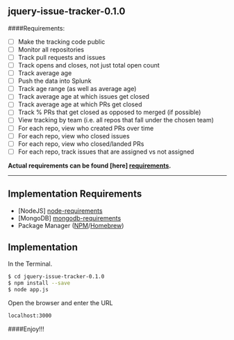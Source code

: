 ## jquery-issue-tracker-0.1.0
####Requirements:
- [ ] Make the tracking code public
- [ ] Monitor all repositories
- [ ] Track pull requests and issues
- [ ] Track opens and closes, not just total open count
- [ ] Track average age
- [ ] Push the data into Splunk
- [ ] Track age range (as well as average age)
- [ ] Track average age at which issues get closed
- [ ] Track average age at which PRs get closed
- [ ] Track % PRs that get closed as opposed to merged (if possible)
- [ ] View tracking by team (i.e. all repos that fall under the chosen team)
- [ ] For each repo, view who created PRs over time
- [ ] For each repo, view who closed issues
- [ ] For each repo, view who closed/landed PRs
- [ ] For each repo, track issues that are assigned vs not assigned

**Actual requirements can be found [here] [requirements].**

  ------
**Implementation Requirements** 
-
 - [NodeJS] [node-requirements]
 - [MongoDB] [mongodb-requirements] 
 - Package Manager ([NPM][npm-requirements]/[Homebrew][homebrew-requirements]) 


**Implementation**
-
In the Terminal.
```bash
$ cd jquery-issue-tracker-0.1.0
$ npm install --save
$ node app.js
```
Open the browser and enter the URL
```bash
localhost:3000
```

[requirements]: https://github.com/jquery/content/issues/4  
[node-requirements]: https://nodejs.org/
[mongodb-requirements]: https://www.mongodb.org/
[npm-requirements]: https://docs.npmjs.com/getting-started/installing-node
[homebrew-requirements]: http://brew.sh/

####Enjoy!!!
